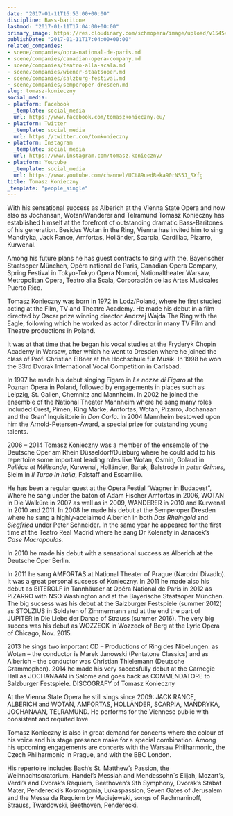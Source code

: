 ```yaml
---
date: "2017-01-11T16:53:00+00:00"
discipline: Bass-baritone
lastmod: "2017-01-11T17:04:00+00:00"
primary_image: https://res.cloudinary.com/schmopera/image/upload/v1545409169/media/webhook-uploads/1484153340434/2017-01-11---Tomasz-Konieczny.jpg.jpg
publishDate: "2017-01-11T17:04:00+00:00"
related_companies:
- scene/companies/opra-national-de-paris.md
- scene/companies/canadian-opera-company.md
- scene/companies/teatro-alla-scala.md
- scene/companies/wiener-staatsoper.md
- scene/companies/salzburg-festival.md
- scene/companies/semperoper-dresden.md
slug: tomasz-konieczny
social_media:
- platform: Facebook
  _template: social_media
  url: https://www.facebook.com/tomaszkonieczny.eu/
- platform: Twitter
  _template: social_media
  url: https://twitter.com/tomkonieczny
- platform: Instagram
  _template: social_media
  url: https://www.instagram.com/tomasz.konieczny/
- platform: Youtube
  _template: social_media
  url: https://www.youtube.com/channel/UCt89uedReka90rNS5J_SXfg
title: Tomasz Konieczny
_template: "people_single"
---
```


With his sensational success as Alberich at the Vienna State Opera and now also as Jochanaan, Wotan/Wanderer and Telramund Tomasz Konieczny has established himself at the forefront of outstanding dramatic Bass-Baritones of his generation. Besides Wotan in the Ring, Vienna has invited him to sing Mandryka, Jack Rance, Amfortas, Holländer, Scarpia, Cardillac, Pizarro, Kurwenal.

Among his future plans he has guest contracts to sing with the, Bayerischer Staatsoper München, Opéra national de Paris, Canadian Opera Company, Spring Festival in Tokyo-Tokyo Opera Nomori, Nationaltheater Warsaw, Metropolitan Opera, Teatro alla Scala, Corporación de las Artes Musicales Puerto Rico.

Tomasz Konieczny was born in 1972 in Lodz/Poland, where he first studied acting at the Film, TV and Theatre Academy. He made his debut in a film directed by Oscar prize winning director Andrzej Wajda The Ring with the Eagle, following which he worked as actor / director in many TV Film and Theatre productions in Poland.

It was at that time that he began his vocal studies at the Fryderyk Chopin Academy in Warsaw, after which he went to Dresden where he joined the class of Prof. Christian Elßner at the Hochschule für Musik. In 1998 he won the 33rd Dvorak International Vocal Competition in Carlsbad.

In 1997 he made his debut singing Figaro in *Le nozze di Figaro* at the Poznan Opera in Poland, followed by engagements in places such as Leipzig, St. Gallen, Chemnitz and Mannheim. In 2002 he joined the ensemble of the National Theater Mannheim where he sang many roles included Orest, Pimen, King Marke, Amfortas, Wotan, Pizarro, Jochanaan and the Gran' Inquisitorie in *Don Carlo*. In 2004 Mannheim bestowed upon him the Arnold-Petersen-Award, a special prize for outstanding young talents.

2006 – 2014 Tomasz Konieczny was a member of the ensemble of the Deutsche Oper am Rhein Düsseldorf/Duisburg where he could add to his repertoire some important leading roles like Wotan, Osmin, Golaud in *Pelléas et Mélisande*, Kurwenal, Holländer, Barak, Balstrode in *peter Grimes*, Sleim in *Il Turco in Italia*, Falstaff and Escamillo.

He has been a regular guest at the Opera Festial “Wagner in Budapest”, Where he sang under the baton of Adam Fischer Amfortas in 2006, WOTAN in Die Walküre in 2007 as well as in 2009, WANDERER in 2010 and Kurwenal in 2010 and 2011. In 2008 he made his debut at the Semperoper Dresden where he sang a highly-acclaimed Alberich in both *Das Rheingold* and *Siegfried* under Peter Schneider. In the same year he appeared for the first time at the Teatro Real Madrid where he sang Dr Kolenaty in Janacek’s *Case Macropoulos.*

In 2010 he made his debut with a sensational success as Alberich at the Deutsche Oper Berlin.

In 2011 he sang AMFORTAS at National Theater of Prague (Narodni Divadlo). It was a great personal sucsess of Konieczny. In 2011 he made also his debut as BITEROLF in Tannhäuser at Opéra National de Paris in 2012 as PIZARRO with NSO Washington and at the Bayerische Staatsoper München. The big sucsess was his debut at the Salzburger Festspiele (summer 2012) as STOLZIUS in Soldaten of Zimmermann and at the end the part of JUPITER in Die Liebe der Danae of Strauss (summer 2016). The very big succes was his debut as WOZZECK in Wozzeck of Berg at the Lyric Opera of Chicago, Nov. 2015.

2013 he sings two important CD – Productions of Ring des Nibelungen: as Wotan – the conductor is Marek Janowski (Pentatone Classics) and as Alberich – the conductor was Christian Thielemann (Deutsche Grammophon). 2014 he made his very saccesfully debut at the Carnegie Hall as JOCHANAAN in Salome and goes back as COMMENDATORE to Salzburger Festspiele. DISCOGRAFY of Tomasz Konieczny

At the Vienna State Opera he still sings since 2009: JACK RANCE, ALBERICH and WOTAN, AMFORTAS, HOLLÄNDER, SCARPIA, MANDRYKA, JOCHANAAN, TELRAMUND. He performs for the Viennese public with consistent and requited love.

Tomasz Konieczny is also in great demand for concerts where the colour of his voice and his stage presence make for a special combination. Among his upcoming engagements are concerts with the Warsaw Philharmonic, the Czech Philharmonic in Prague, and with the BBC London.

His repertoire includes Bach’s St. Matthew’s Passion, the Weihnachtsoratorium, Handel’s Messiah and Mendessohn´s Elijah, Mozart’s, Verdi’s and Dvorak’s Requiem, Beethoven’s 9th Symphony, Dvorak’s Stabat Mater, Penderecki’s Kosmogonia, Lukaspassion, Seven Gates of Jerusalem and the Messa da Requiem by Maciejewski, songs of Rachmaninoff, Strauss, Twardowski, Beethoven, Penderecki.
